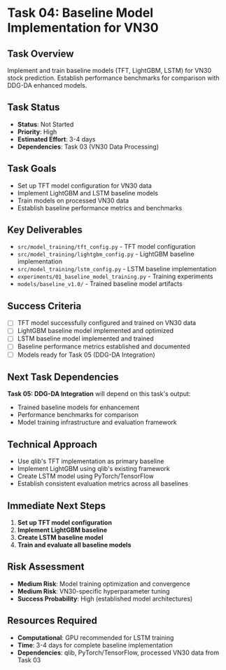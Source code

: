 # Task 04: Baseline Model Implementation for VN30

## Task Overview
Implement and train baseline models (TFT, LightGBM, LSTM) for VN30 stock prediction. Establish performance benchmarks for comparison with DDG-DA enhanced models.

## Task Status
- **Status**: Not Started
- **Priority**: High
- **Estimated Effort**: 3-4 days
- **Dependencies**: Task 03 (VN30 Data Processing)

## Task Goals
- Set up TFT model configuration for VN30 data
- Implement LightGBM and LSTM baseline models
- Train models on processed VN30 data
- Establish baseline performance metrics and benchmarks

## Key Deliverables
- `src/model_training/tft_config.py` - TFT model configuration
- `src/model_training/lightgbm_config.py` - LightGBM baseline implementation
- `src/model_training/lstm_config.py` - LSTM baseline implementation
- `experiments/01_baseline_model_training.py` - Training experiments
- `models/baseline_v1.0/` - Trained baseline model artifacts

## Success Criteria
- [ ] TFT model successfully configured and trained on VN30 data
- [ ] LightGBM baseline model implemented and optimized
- [ ] LSTM baseline model implemented and trained
- [ ] Baseline performance metrics established and documented
- [ ] Models ready for Task 05 (DDG-DA Integration)

## Next Task Dependencies
**Task 05: DDG-DA Integration** will depend on this task's output:
- Trained baseline models for enhancement
- Performance benchmarks for comparison
- Model training infrastructure and evaluation framework

## Technical Approach
- Use qlib's TFT implementation as primary baseline
- Implement LightGBM using qlib's existing framework
- Create LSTM model using PyTorch/TensorFlow
- Establish consistent evaluation metrics across all baselines

## Immediate Next Steps
1. **Set up TFT model configuration**
2. **Implement LightGBM baseline**
3. **Create LSTM baseline model**
4. **Train and evaluate all baseline models**

## Risk Assessment
- **Medium Risk**: Model training optimization and convergence
- **Medium Risk**: VN30-specific hyperparameter tuning
- **Success Probability**: High (established model architectures)

## Resources Required
- **Computational**: GPU recommended for LSTM training
- **Time**: 3-4 days for complete baseline implementation
- **Dependencies**: qlib, PyTorch/TensorFlow, processed VN30 data from Task 03
